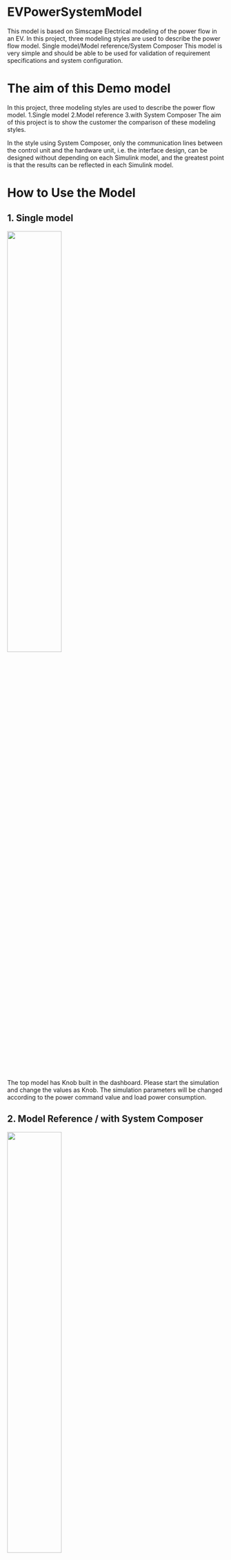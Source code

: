 # EVPowerSystemModel

This model is based on Simscape Electrical modeling of the power flow in an EV.
In this project, three modeling styles are used to describe the power flow model.
Single model/Model reference/System Composer
This model is very simple and should be able to be used for validation of requirement specifications and system configuration.

# The aim of this Demo model
In this project, three modeling styles are used to describe the power flow model.
1.Single model
2.Model reference
3.with System Composer
The aim of this project is to show the customer the comparison of these modeling styles.

In the style using System Composer, only the communication lines between the control unit and the hardware unit, i.e. the interface design, can be designed without depending on each Simulink model, and the greatest point is that the results can be reflected in each Simulink model.

# How to Use the Model
## 1. Single model
<img src="/uploads/5dfb4732f850da410f45ca9a3cb97c67/Snag_1e3316ff.png" width=50%>  

The top model has Knob built in the dashboard.
Please start the simulation and change the values as Knob.
The simulation parameters will be changed according to the power command value and load power consumption.

## 2. Model Reference / with System Composer
<img src="/uploads/307be6a54ebbeed1376400e15705b2fc/Snag_1e355e10.png" width=50%>  
<img src="/uploads/f51271c9de42a428ea37562499796962/Snag_1e3567f4.png" width=50%>  

The dashboard is not available in Model Reference.
Therefore, load the .m file saved in the InputSignalData folder to manipulate the power command value and load power consumption.
Press the Simulation Run button to start the simulation according to the input signal defined in ImputSignal.
